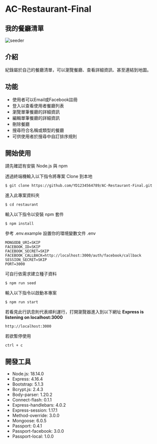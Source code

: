 # AC-Restaurant-Final
我的餐廳清單
---

![seeder](https://github.com/YD1234564789/AC-Restaurant-Final/assets/67455167/e7957dc5-8f9a-40fa-b1a3-c57da46f3a33)



介紹
---
紀錄屬於自己的餐廳清單，可以瀏覽餐廳、查看詳細資訊、甚至連結到地圖。

功能
---
* 使用者可以Email或Facebook註冊
* 登入以查看使用者餐廳列表
* 瀏覽單筆餐廳的詳細資訊
* 編輯單筆餐廳的詳細資訊
* 刪除餐廳
* 搜尋符合名稱或類型的餐廳
* 可供使用者於搜尋中自訂排序規則

開始使用
---
請先確認有安裝 Node.js 與 npm

透過終端機輸入以下指令將專案 Clone 到本地
```
$ git clone https://github.com/YD1234564789/AC-Restaurant-Final.git
```
進入此專案資料夾
```
$ cd restaurant
```
輸入以下指令以安裝 npm 套件
```
$ npm install
```
參考 .env.example 設置你的環境變數文件 .env
```
MONGODB_URI=SKIP
FACEBOOK_ID=SKIP
FACEBOOK_SECRET=SKIP
FACEBOOK_CALLBACK=http://localhost:3000/auth/facebook/callback
SESSION_SECRET=SKIP
PORT=3000
```
可自行依需求建立種子資料
```
$ npm run seed
```
輸入以下指令以啟動本專案
```
$ npm run start
```
若看見此行訊息則代表順利運行，打開瀏覽器進入到以下網址
**Express is listening on localhost:3000**  
```
http://localhost:3000
```
若欲暫停使用
```
ctrl + c
```
開發工具
---
* Node.js: 18.14.0
* Express: 4.16.4
* Bootstrap: 5.1.3
* Bcrypt.js: 2.4.3
* Body-parser: 1.20.2
* Connect-flash: 0.1.1
* Express-handlebars: 4.0.2
* Express-session: 1.17.1
* Method-override: 3.0.0
* Mongoose: 6.0.5
* Passport: 0.4.1
* Passport-facebook: 3.0.0
* Passport-local: 1.0.0
